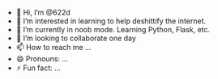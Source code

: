 - 👋 Hi, I’m @622d 
- 👀 I’m interested in learning to help deshittify the internet.
- 🌱 I’m currently in noob mode. Learning Python, Flask, etc.
- 💞️ I’m looking to collaborate one day
- 📫 How to reach me ...
- 😄 Pronouns: ...
- ⚡ Fun fact: ...

<!---
622d/622d is a ✨ special ✨ repository because its `README.md` (this file) appears on your GitHub profile.
You can click the Preview link to take a look at your changes.
--->
